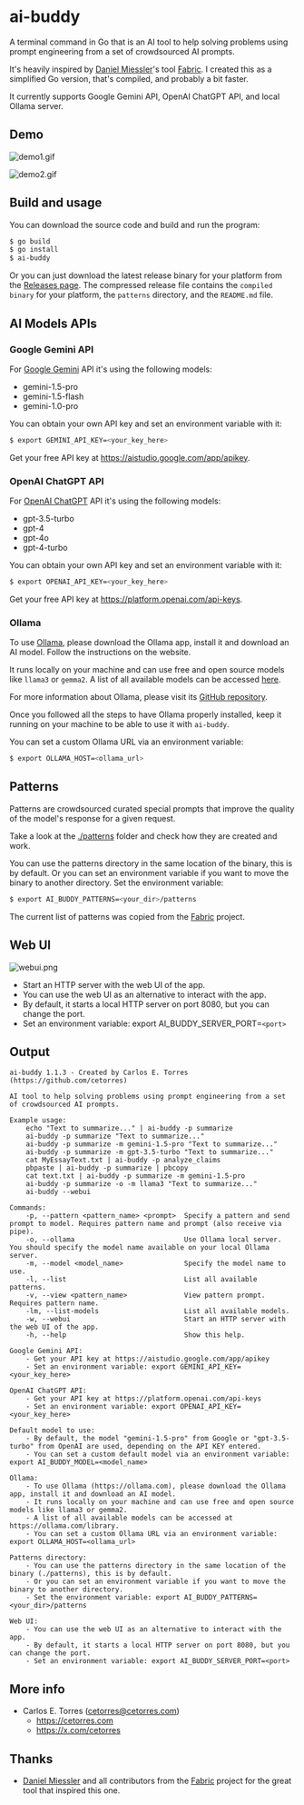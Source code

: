 # ai-buddy

A terminal command in Go that is an AI tool to help solving problems using prompt engineering from a set of crowdsourced AI prompts.

It's heavily inspired by [Daniel Miessler](https://github.com/danielmiessler)'s tool [Fabric](https://github.com/danielmiessler/fabric). I created this as a simplified Go version, that's compiled, and probably a bit faster.

It currently supports Google Gemini API, OpenAI ChatGPT API, and local Ollama server.

## Demo

![demo1.gif](./demo1.gif)

![demo2.gif](./demo2.gif)

## Build and usage

You can download the source code and build and run the program:

```sh
$ go build
$ go install
$ ai-buddy
```

Or you can just download the latest release binary for your platform from the [Releases page](https://github.com/cetorres/ai-buddy/releases). The compressed release file contains the `compiled binary` for your platform, the `patterns` directory, and the `README.md` file.

## AI Models APIs

### Google Gemini API

For [Google Gemini](https://gemini.google.com/app) API it's using the following models:

- gemini-1.5-pro
- gemini-1.5-flash
- gemini-1.0-pro

You can obtain your own API key and set an environment variable with it:

```sh
$ export GEMINI_API_KEY=<your_key_here>
```

Get your free API key at <https://aistudio.google.com/app/apikey>.

### OpenAI ChatGPT API

For [OpenAI ChatGPT](https://chat.openai.com/) API it's using the following models:

- gpt-3.5-turbo
- gpt-4
- gpt-4o
- gpt-4-turbo

You can obtain your own API key and set an environment variable with it:

```sh
$ export OPENAI_API_KEY=<your_key_here>
```

Get your free API key at <https://platform.openai.com/api-keys>.

### Ollama

To use [Ollama](https://ollama.com), please download the Ollama app, install it and download an AI model. Follow the instructions on the website.

It runs locally on your machine and can use free and open source models like `llama3` or `gemma2`. A list of all available models can be accessed [here](https://ollama.com/library).

For more information about Ollama, please visit its [GitHub repository](https://github.com/ollama/ollama).

Once you followed all the steps to have Ollama properly installed, keep it running on your machine to be able to use it with `ai-buddy`.

You can set a custom Ollama URL via an environment variable:

```sh
$ export OLLAMA_HOST=<ollama_url>
```

## Patterns

Patterns are crowdsourced curated special prompts that improve the quality of the model's response for a given request.

Take a look at the [./patterns](./patterns/) folder and check how they are created and work.

You can use the patterns directory in the same location of the binary, this is by default. Or you can set an environment variable if you want to move the binary to another directory. Set the environment variable: 

```sh
$ export AI_BUDDY_PATTERNS=<your_dir>/patterns
```

The current list of patterns was copied from the [Fabric](https://github.com/danielmiessler/fabric) project.

## Web UI

![webui.png](./webui.png)

- Start an HTTP server with the web UI of the app.
- You can use the web UI as an alternative to interact with the app.
- By default, it starts a local HTTP server on port 8080, but you can change the port.
- Set an environment variable: export AI_BUDDY_SERVER_PORT=`<port>`

## Output

```
ai-buddy 1.1.3 - Created by Carlos E. Torres (https://github.com/cetorres)

AI tool to help solving problems using prompt engineering from a set of crowdsourced AI prompts.

Example usage:
	echo "Text to summarize..." | ai-buddy -p summarize
	ai-buddy -p summarize "Text to summarize..."
	ai-buddy -p summarize -m gemini-1.5-pro "Text to summarize..."
	ai-buddy -p summarize -m gpt-3.5-turbo "Text to summarize..."
	cat MyEssayText.txt | ai-buddy -p analyze_claims
	pbpaste | ai-buddy -p summarize | pbcopy
	cat text.txt | ai-buddy -p summarize -m gemini-1.5-pro
	ai-buddy -p summarize -o -m llama3 "Text to summarize..."
	ai-buddy --webui

Commands:
	-p, --pattern <pattern_name> <prompt>  Specify a pattern and send prompt to model. Requires pattern name and prompt (also receive via pipe).
	-o, --ollama                           Use Ollama local server. You should specify the model name available on your local Ollama server.
	-m, --model <model_name>               Specify the model name to use.
	-l, --list                             List all available patterns.
	-v, --view <pattern_name>              View pattern prompt. Requires pattern name.
	-lm, --list-models                     List all available models.
	-w, --webui                            Start an HTTP server with the web UI of the app.
	-h, --help                             Show this help.

Google Gemini API:
	- Get your API key at https://aistudio.google.com/app/apikey
	- Set an environment variable: export GEMINI_API_KEY=<your_key_here>

OpenAI ChatGPT API:
	- Get your API key at https://platform.openai.com/api-keys
	- Set an environment variable: export OPENAI_API_KEY=<your_key_here>

Default model to use:
	- By default, the model "gemini-1.5-pro" from Google or "gpt-3.5-turbo" from OpenAI are used, depending on the API KEY entered.
	- You can set a custom default model via an environment variable: export AI_BUDDY_MODEL=<model_name>

Ollama:
	- To use Ollama (https://ollama.com), please download the Ollama app, install it and download an AI model.
	- It runs locally on your machine and can use free and open source models like llama3 or gemma2.
	- A list of all available models can be accessed at https://ollama.com/library.
	- You can set a custom Ollama URL via an environment variable: export OLLAMA_HOST=<ollama_url>

Patterns directory:
	- You can use the patterns directory in the same location of the binary (./patterns), this is by default.
	- Or you can set an environment variable if you want to move the binary to another directory.
	- Set the environment variable: export AI_BUDDY_PATTERNS=<your_dir>/patterns

Web UI:
	- You can use the web UI as an alternative to interact with the app.
	- By default, it starts a local HTTP server on port 8080, but you can change the port.
	- Set an environment variable: export AI_BUDDY_SERVER_PORT=<port>
```

## More info

- Carlos E. Torres (<cetorres@cetorres.com>)
  - <https://cetorres.com>
  - <https://x.com/cetorres>

## Thanks

- [Daniel Miessler](https://github.com/danielmiessler) and all contributors from the [Fabric](https://github.com/danielmiessler/fabric) project for the great tool that inspired this one.
